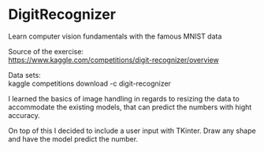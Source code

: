# DigitRecognizer
Learn computer vision fundamentals with the famous MNIST data

Source of the exercise:<br>
https://www.kaggle.com/competitions/digit-recognizer/overview

Data sets:<br>
kaggle competitions download -c digit-recognizer

I learned the basics of image handling in regards to resizing the data to accommodate the existing models, that can predict the numbers with hight accuracy.

On top of this I decided to include a user input with TKinter.
Draw any shape and have the model predict the number.
